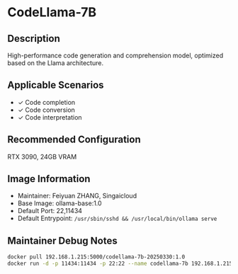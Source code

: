# CodeLlama-7B

## Description
High-performance code generation and comprehension model, optimized based on the Llama architecture.

## Applicable Scenarios
- ✓ Code completion
- ✓ Code conversion
- ✓ Code interpretation

## Recommended Configuration
RTX 3090, 24GB VRAM

## Image Information
- Maintainer: Feiyuan ZHANG, Singaicloud
- Base Image: ollama-base:1.0
- Default Port: 22,11434
- Default Entrypoint: `/usr/sbin/sshd && /usr/local/bin/ollama serve` 

## Maintainer Debug Notes
```bash
docker pull 192.168.1.215:5000/codellama-7b-20250330:1.0
docker run -d -p 11434:11434 -p 22:22 --name codellama-7b 192.168.1.215:5000/codellama-7b-20250330:1.0